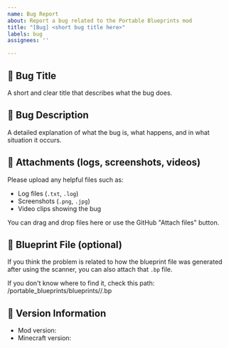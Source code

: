 ```yaml
---
name: Bug Report
about: Report a bug related to the Portable Blueprints mod
title: "[Bug] <short bug title here>"
labels: bug
assignees: ''

---
```


## 🐛 Bug Title
A short and clear title that describes what the bug does.

## 📄 Bug Description
A detailed explanation of what the bug is, what happens, and in what situation it occurs.

## 📎 Attachments (logs, screenshots, videos)
Please upload any helpful files such as:
- Log files (`.txt`, `.log`)
- Screenshots (`.png`, `.jpg`)
- Video clips showing the bug

You can drag and drop files here or use the GitHub "Attach files" button.

## 🧱 Blueprint File (optional)
If you think the problem is related to how the blueprint file was generated after using the scanner, you can also attach that `.bp` file.

If you don't know where to find it, check this path:
<your Minecraft World folder>/portable_blueprints/blueprints/<your UUID>/<blueprint name>.bp

## 🔢 Version Information
- Mod version:
- Minecraft version:
